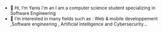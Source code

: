 - 👋 Hi, I’m Yanis
i'm an I am a computer science student specializing in Software Engineering
- 👀 I’m interested in many fields such as : Web & mobile developpement ,Software engineering , Artificial Intelligence and Cybersecurity...


<!---
yanisamrouche/yanisamrouche is a ✨ special ✨ repository because its `README.md` (this file) appears on your GitHub profile.
You can click the Preview link to take a look at your changes.
--->
